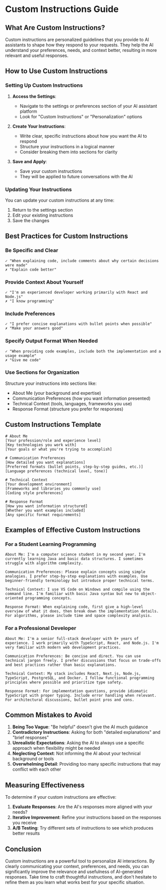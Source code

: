 # Custom Instructions Guide

## What Are Custom Instructions?

Custom instructions are personalized guidelines that you provide to AI assistants to shape how they respond to your requests. They help the AI understand your preferences, needs, and context better, resulting in more relevant and useful responses.

## How to Use Custom Instructions

### Setting Up Custom Instructions

1. **Access the Settings**:
   - Navigate to the settings or preferences section of your AI assistant platform
   - Look for "Custom Instructions" or "Personalization" options

2. **Create Your Instructions**:
   - Write clear, specific instructions about how you want the AI to respond
   - Structure your instructions in a logical manner
   - Consider breaking them into sections for clarity

3. **Save and Apply**:
   - Save your custom instructions
   - They will be applied to future conversations with the AI

### Updating Your Instructions

You can update your custom instructions at any time:
1. Return to the settings section
2. Edit your existing instructions
3. Save the changes

## Best Practices for Custom Instructions

### Be Specific and Clear

```
✓ "When explaining code, include comments about why certain decisions were made"
✗ "Explain code better"
```

### Provide Context About Yourself

```
✓ "I'm an experienced developer working primarily with React and Node.js"
✗ "I know programming"
```

### Include Preferences

```
✓ "I prefer concise explanations with bullet points when possible"
✗ "Make your answers good"
```

### Specify Output Format When Needed

```
✓ "When providing code examples, include both the implementation and a usage example"
✗ "Give me code"
```

### Use Sections for Organization

Structure your instructions into sections like:
- About Me (your background and expertise)
- Communication Preferences (how you want information presented)
- Technical Context (tools, languages, frameworks you use)
- Response Format (structure you prefer for responses)

## Custom Instructions Template

```
# About Me
[Your profession/role and experience level]
[Key technologies you work with]
[Your goals or what you're trying to accomplish]

# Communication Preferences
[How detailed you want explanations]
[Preferred formats (bullet points, step-by-step guides, etc.)]
[Language preferences (technical level, tone)]

# Technical Context
[Your development environment]
[Frameworks and libraries you commonly use]
[Coding style preferences]

# Response Format
[How you want information structured]
[Whether you want examples included]
[Any specific format requirements]
```

## Examples of Effective Custom Instructions

### For a Student Learning Programming

```
About Me: I'm a computer science student in my second year. I'm currently learning Java and basic data structures. I sometimes struggle with algorithm complexity.

Communication Preferences: Please explain concepts using simple analogies. I prefer step-by-step explanations with examples. Use beginner-friendly terminology but introduce proper technical terms.

Technical Context: I use VS Code on Windows and compile using the command line. I'm familiar with basic Java syntax but new to object-oriented programming concepts.

Response Format: When explaining code, first give a high-level overview of what it does, then break down the implementation details. For algorithms, please include time and space complexity analysis.
```

### For a Professional Developer

```
About Me: I'm a senior full-stack developer with 8+ years of experience. I work primarily with TypeScript, React, and Node.js. I'm very familiar with modern web development practices.

Communication Preferences: Be concise and direct. You can use technical jargon freely. I prefer discussions that focus on trade-offs and best practices rather than basic explanations.

Technical Context: My stack includes React, Next.js, Node.js, TypeScript, PostgreSQL, and Docker. I follow functional programming principles where possible and prioritize type safety.

Response Format: For implementation questions, provide idiomatic TypeScript with proper typing. Include error handling when relevant. For architectural discussions, bullet point pros and cons.
```

## Common Mistakes to Avoid

1. **Being Too Vague**: "Be helpful" doesn't give the AI much guidance
2. **Contradictory Instructions**: Asking for both "detailed explanations" and "brief responses"
3. **Unrealistic Expectations**: Asking the AI to always use a specific approach when flexibility might be needed
4. **Neglecting Context**: Not informing the AI about your technical background or tools
5. **Overwhelming Detail**: Providing too many specific instructions that may conflict with each other

## Measuring Effectiveness

To determine if your custom instructions are effective:

1. **Evaluate Responses**: Are the AI's responses more aligned with your needs?
2. **Iterative Improvement**: Refine your instructions based on the responses you receive
3. **A/B Testing**: Try different sets of instructions to see which produces better results

## Conclusion

Custom instructions are a powerful tool to personalize AI interactions. By clearly communicating your context, preferences, and needs, you can significantly improve the relevance and usefulness of AI-generated responses. Take time to craft thoughtful instructions, and don't hesitate to refine them as you learn what works best for your specific situation.